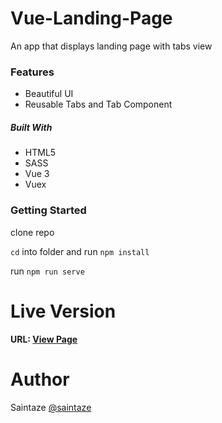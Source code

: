 # Vue-Landing-Page
An app that displays landing page with tabs view  

### Features
+ Beautiful UI
+ Reusable Tabs and Tab Component
##### Built With
+ HTML5
+ SASS
+ Vue 3
+ Vuex

### Getting Started
clone repo

`cd` into folder and run `npm install`

run `npm run serve`

# Live Version
#### URL: [View Page](https://vue-landing-page-jade.vercel.app)

# Author
Saintaze [@saintaze](https://github.com/saintaze/)